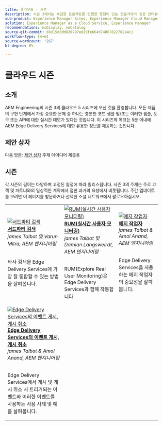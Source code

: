 ```yaml
---
title: 클라우드 - 시즌
description: 시즌 3에서는 복잡한 프로젝트를 진행한 경험이 있는 전문가와의 심층 인터뷰를 통해 AEM Edge Delivery 서비스에 대해 알아볼 수 있습니다
sub-product: Experience Manager Sites, Experience Manager Cloud Manager, Experience Manager Assets
solution: Experience Manager as a Cloud Service, Experience Manager
recommendations: noDisplay, noCatalog
source-git-commit: d8d15d8dd820797e829fe664d74867822782a4c1
workflow-type: tm+mt
source-wordcount: '267'
ht-degree: 0%

---
```



# 클라우드 시즌

## 소개

AEM Engineering의 시즌 3의 클라우드 5 시리즈에 오신 것을 환영합니다. 모든 제품의 구현 단계에서 가장 중요한 문제 중 하나는 충분한 코드 샘플 및/또는 이러한 샘플, 도구 또는 API에 대한 실시간 데모가 있다는 것입니다. 이 시리즈의 목표는 5분 이내에 AEM Edge Delivery Services에 대한 유용한 정보를 제공하는 것입니다.

## 제안 상자

다음 방문: [제안 상자](https://forms.office.com/r/74P5Xz4UH0) 주제 아이디어 제출용

## 시즌

각 시즌의 길이는 다양하며 고정된 일정에 따라 릴리스됩니다. 시즌 3의 주제는 주로 고객 및 파트너와의 일상적인 계약에서 접한 과거의 요청에서 비롯됩니다. 주간 업데이트를 보려면 이 페이지를 방문하거나 선택한 소셜 네트워크에서 팔로우하십시오.

<table>
    <tr>
        <td>
            <a href="./season-3/cloud5-3rd-party-search.md">
                <img alt="서드파티 검색" src="https://video.tv.adobe.com/v/3427040?format=jpeg"/>
            </a>
            <div>
                <a href="./season-3/cloud5-3rd-party-search.md">
                <strong>서드파티 검색</strong></a>        
                <br/><em>james Talbot 및 Varun Mitra, AEM 엔지니어링</em>
            </div>
            <p>
                <br/>
                타사 검색을 Edge Delivery Services에 가장 잘 통합할 수 있는 방법을 살펴봅니다.
            </p>
        </td>   
        <td>
            <a href="./season-3/cloud5-rum.md">
                <img alt="RUM(실시간 사용자 모니터링)" src="https://video.tv.adobe.com/v/3427495?format=jpeg"/>
            </a>
            <div>
                <a href="./season-3/cloud5-rum.md">
                <strong>RUM(실시간 사용자 모니터링)</strong></a>        
                <br/><em>james Talbot 및 Damian Langsweirdt, AEM 엔지니어링</em>
            </div>
            <p>
                <br/>
                RUM(Explore Real User Monitoring)은 Edge Delivery Services과 함께 작동합니다.
            </p>
        </td>   
        <td>
            <a href="./season-3/cloud5-edge-workers.md">
                <img alt="에지 작업자" src="https://video.tv.adobe.com/v/3427589?format=jpeg"/>
            </a>
            <div>
                <a href="./season-3/cloud5-edge-workers.md">
                <strong>에지 작업자</strong></a>        
                <br/><em>james Talbot &amp; Amol Anand, AEM 엔지니어링</em>
            </div>
            <p>
                <br/>
                Edge Delivery Services을 사용하는 에지 작업자의 중요성을 살펴봅니다.
            </p>
        </td>   
    </tr>
    <tr>
        <td>
            <a href="./season-3/cloud5-publish-events.md">
                <img alt="Edge Delivery Services의 이벤트 게시, 게시 취소" src="https://video.tv.adobe.com/v/3427681?format=jpeg"/>
            </a>
            <div>
                <a href="./season-3/cloud5-publish-events.md">
                <strong>Edge Delivery Services의 이벤트 게시, 게시 취소</strong></a>        
                <br/><em>james Talbot &amp; Amol Anand, AEM 엔지니어링</em>
            </div>
            <p>
                <br/>
                Edge Delivery Services에서 게시 및 게시 취소 시 트리거되는 이벤트와 이러한 이벤트를 사용하는 사용 사례 및 예를 살펴봅니다.
            </p>
        </td>   
    </tr>  
</table>
